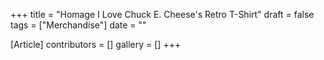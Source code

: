 +++
title = "Homage I Love Chuck E. Cheese's Retro T-Shirt"
draft = false
tags = ["Merchandise"]
date = ""

[Article]
contributors = []
gallery = []
+++